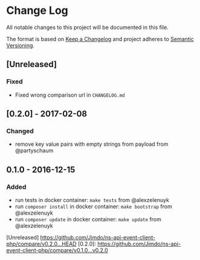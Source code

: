 # Change Log
All notable changes to this project will be documented in this file.

The format is based on [Keep a Changelog](http://keepachangelog.com/)
and project adheres to [Semantic Versioning](http://semver.org/).

## [Unreleased]
### Fixed
- Fixed wrong comparison url in `CHANGELOG.md`

## [0.2.0] - 2017-02-08
### Changed
- remove key value pairs with empty strings from payload from @partyschaum

## 0.1.0 - 2016-12-15
### Added
- run tests in docker container: `make tests` from @alexzelenuyk
- run `composer install` in docker container: `make bootstrap` from @alexzelenuyk
- run `composer update` in docker container: `make update` from @alexzelenuyk

[Unreleased] https://github.com/Jimdo/ns-api-event-client-php/compare/v0.2.0...HEAD
[0.2.0]: https://github.com/Jimdo/ns-api-event-client-php/compare/v0.1.0...v0.2.0
